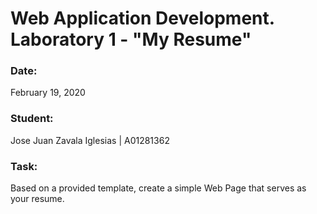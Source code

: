 # Web Application Development. Laboratory 1 - "My Resume"

### Date:
February 19, 2020

### Student:
Jose Juan Zavala Iglesias | A01281362

### Task:
Based on a provided template, create a simple Web Page that serves as your resume.
